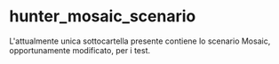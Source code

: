 # hunter_mosaic_scenario

L'attualmente unica sottocartella presente contiene lo scenario Mosaic, opportunamente modificato, per i test.
